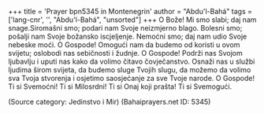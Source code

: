+++
title = 'Prayer bpn5345 in Montenegrin'
author = "Abdu'l-Bahá"
tags = ['lang-cnr', '', "Abdu'l-Bahá", "unsorted"]
+++
O Bože! Mi smo slabi; daj nam snage.Siromašni smo; podari nam Svoje neizmjerno blago. Bolesni smo; pošalji nam Svoje božansko iscjeljenje. Nemoćni smo; daj nam udio Svoje nebeske moći. O Gospode! Omogući nam da budemo od koristi u ovom svijetu; oslobodi nas sebičnosti i žudnje. O Gospode! Podrži nas Svojom ljubavlju i uputi nas kako da volimo čitavo čovječanstvo. Osnaži nas u službi ljudima širom svijeta, da budemo sluge Tvojih slugu, da možemo da volimo sva Tvoja stvorenja i osjetimo saosjećanje za sve Tvoje narode. O Gospode! Ti si Svemoćni! Ti si Milosrdni! Ti si Onaj koji prašta! Ti si Svemogući.

(Source category: Jedinstvo i Mir)
(Bahaiprayers.net ID: 5345)
